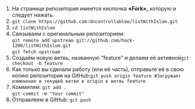 <ol>
<li>На странице репозитория имеется кнопочка <strong>«Fork»,</strong> которую и следует нажать.</li>
<li><code>git clone https://github.com:Uncontrollablee/listWithIslom.git</code></li>
<li><code>cd listWithIslom</code></li>

<li>Связываем с оригинальным репозиторием: <br><code>git remote add upstream git://github.com/hack-1200/listWithIslom.git</code><br><code>git fetch upstream</code></li>
<li>Создаём новую ветвь, названную "feature" и делаем её активной<code>git checkout -b feature</code></li>
<li>Как только вы сделали работу (или её часть), отправьте её в свою копию репозитория на GitHub:<code>git push origin feature #Загружает изменения в текущей ветви в origin в ветвь feature</code></li>
<li>Коммитим: <code>git add .</code><br><code>git commit -m "Your commit"</code></li>
<li>Отправляем в GitHub: <code>git push</code></li>


</ol>